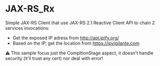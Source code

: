 # JAX-RS_Rx

Simple JAX-RS Client that use JAX-RS 2.1 Reactive Client API to chain 2 services invocations:
* Get the exposed IP adress from http://api.ipify.org/
* Based on the IP, get the location from https://ipvigilante.com

:warning: This sample focus just the CompltionStage aspect, it doesn't handle security (it'll trust any cert) nor deal with error!

